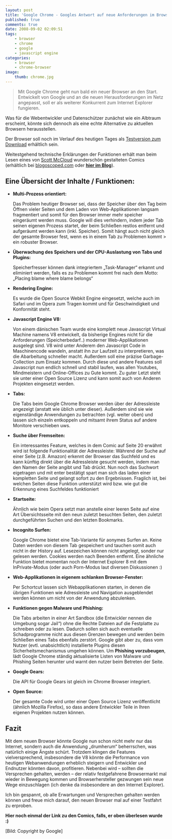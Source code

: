 ```yaml
---
layout: post
title: 'Google Chrome - Googles Antwort auf neue Anforderungen im Browsermarkt'
published: true
comments: true
date: 2008-09-02 02:09:51
tags:
    - browser
    - chrome
    - google
    - javascript engine
categories:
    - browser
    - chrome-browser
image:
    thumb: chrome.jpg
---
```

> Mit Google Chrome geht nun bald ein neuer Browser an den Start. Entwickelt von Google und an die neuen Herausforderungen im Netz angepasst, soll er als weiterer Konkurrent zum Internet Explorer fungieren.



Was für die Webentwickler und Datenschützer zunächst wie ein Albtraum erscheint, könnte sich dennoch als eine echte Alternative zu aktuellen Browsern herausstellen.

Der Browser soll noch im Verlauf des heutigen Tages als [Testversion zum Download][1] erhältlich sein.

Weitestgehend technische Erklärungen der Funktionen erhält man beim Lesen eines von [Scott McCloud][2] wunderschön gestalteten Comics (erhältlich bei [blogoscoped.com][3] oder **[hier im Blog][4]**).

## Eine Übersicht der Inhalte / Funktionen:



  * **Multi-Prozess orientiert:**
  
    Das Problem heutiger Browser sei, dass der Speicher über den Tag beim Öffnen vieler Seiten und dem Laden von Web-Applikationen langsam fragmentiert und somit für den Browser immer mehr speicher eingeräumt werden muss. Google will dies verhindern, indem jeder Tab seinen eigenen Prozess startet, der beim Schließen restlos entfernt und aufgeräumt werden kann (inkl. Speicher). Somit hängt auch nicht gleich der gesamte Browser fest, wenn es in einem Tab zu Problemen kommt > ein robuster Browser. 
  * **Überwachung des Speichers und der CPU-Auslastung von Tabs und Plugins:** 
  
    
  
    Speicherfresser können dank integriertem &#8222;Task-Manager&#8220; erkannt und eliminiert werden, falls es zu Problemen kommt frei nach dem Motto: &#8222;Placing blame where blame belongs&#8220; 
  * **Rendering Engine:**
  
    Es wurde die Open Source Webkit Engine eingesetzt, welche auch im Safari und im Opera zum Tragen kommt und für Geschwindigkeit und Konformität steht. 
  * **Javascript Engine V8:**
  
    Von einem dänischen Team wurde eine komplett neue Javascript Virtual Machine namens V8 entwickelt, da bisherige Engines nicht für die Anforderungen (Speicherbedarf..) moderner Web-Applikationen ausgelegt sind. V8 wird unter Anderem den Javascript Code in Maschinencode wandeln, anstatt ihn zur Laufzeit zu interpretieren, was die Abarbeitung schneller macht. Außerdem soll eine präzise Garbage-Collection zum Einsatz kommen. Durch diese und andere Features soll Javascript nun endlich schnell und stabil laufen, was allen Youtubes, Mindmeistern und Online-Offices zu Gute kommt. Zu guter Letzt steht sie unter einer Open Source Lizenz und kann somit auch von Anderen Projekten eingesetzt werden.
  * **Tabs:**
  
    
  
    Die Tabs beim Google Chrome Browser werden über der Adressleiste angezeigt (anstatt wie üblich unter dieser). Außerdem sind sie wie eigenständige Anwendungen zu betrachten (vgl. weiter oben) und lassen sich einzeln entkoppeln und mitsamt ihrem Status auf andere Monitore verschieben uws.
  * **Suche über Fremseiten:**
  
    Ein interessantes Feature, welches in dem Comic auf Seite 20 erwähnt wird ist folgende Funktionalität der Adressleiste: Während der Suche auf einer Seite (z.B. Amazon) erkennt der Browser das Suchfeld und es kann künftig direkt über die Adressleiste gesucht werden, indem man den Namen der Seite angibt und Tab drückt. Nun noch das Suchwort eigetragen und mit enter bestätigt spart man sich das laden einer kompletten Seite und gelangt sofort zu den Ergebnissen. Fraglich ist, bei welchen Seiten diese Funktion unterstützt wird bzw. wie gut die Erkennung eines Suchfeldes funktioniert
  * **Startseite:**
  
    Ähnlich wie beim Opera setzt man anstelle einer leeren Seite auf eine Art Übersichtsseite mit den neun zuletzt besuchten Seiten, den zuletzt durchgeführten Suchen und den letzten Bookmarks.
  * **Incognito Surfen:**
  
    Google Chrome bietet eine Tab-Variante für aonymes Surfen an. Keine Daten werden von diesem Tab gespeichert und tauchen somit auch nicht in der History auf. Lesezeichen können nicht angelegt, sonder nur gelesen werden. Cookies werden nach Beenden entfernt. Eine ähnliche Funktion bietet momentan noch der Internet Explorer 8 mit dem InPrivate-Modus (oder auch Porn-Modus laut diversen Diskussionen :)
  * **Web-Applikationen in eigenem schlanken Browser-Fenster:**
  
    Per Schortcut lassen sich Webapplikationen starten, in denen die übrigen Funktionen wie Adressleiste und Navigation ausgeblendet werden können um nicht von der Anwendung abzulenken.
  * **Funktionen gegen Malware und Phishing:**
  
    Die Tabs arbeiten in einer Art Sandbox (die Entwickler nennen die Umgebung sogar Jail&#8220;) ohne die Rechte Dateien auf die Festplatte zu schreiben oder zu lesen. Dadurch sollen sich auch eventuelle Schadprogramme nicht aus diesen Grenzen bewegen und werden beim Schließen eines Tabs ebenfalls zerstört. Google gibt aber zu, dass vom Nutzer (evtl. unabsichtlich) installierte Plugins diesen Sicherheitsmechanismus umgehen können. Um **Phishing vorzubeugen**, lädt Google Chrome ständig aktualisierte Listen von Malware und Phishing Seiten herunter und warnt den nutzer beim Betreten der Seite.
  * **Google Gears:**
  
    Die API für Google Gears ist gleich im Chrome Browser integriert.
  * **Open Source:**
  
    Der gesamte Code wird unter einer Open Source Lizenz veröffentlicht (ähnlich Mozilla Firefox), so dass andere Entwickler Teile in Ihren eigenen Projekten nutzen können.

## Fazit

Mit dem neuen Browser könnte Google nun schon nicht mehr nur das Internet, sondern auch die Anwendung &#8222;drumherum&#8220; beherrschen, was natürlich einige Ängste schürt. Trotzdem klingen die Features vielversprechend, insbesondere die V8 könnte die Performance von heutigen Webanwendungen erheblich steigern und Entwickler und Endnutzer könnten davon‚ profitieren. Nebenbei wird &#8211; sollten die Versprechen gehalten‚ werden &#8211; der relativ festgefahrene Browsermarkt mal wieder in Bewegung kommen und Browserhersteller gezwungen sein neue Wege einzuschlagen (ich denke da insbesondere an den Internet Explorer).

Ich bin gespannt, ob alle Erwartungen und Versprechen gehalten werden können und freue mich darauf, den neuen Browser mal auf einer Testfahrt zu erproben.

**Hier noch einmal der Link zu den Comics, falls‚ er oben überlesen wurde :)**
  
[][5]
  
[Bild: Copyright by Google]

 [1]: http://www.google.com/chrome "Testversion des google Chrome Browsers von google.com/chrome herunterladen"
 [2]: http://www.scottmccloud.com/ "Portfolio von von Scott Mc Cloud auf scottmccloud.com besuchen"
 [3]: http://blogoscoped.com/google-chrome "funktionen des neuen Google Chrome Browsers im comic-format auf blogoscoped.com lesen"
 [4]: http://mediavrog.net/blog/2008/09/02/browser/google-chrome-comic/ "Google Chrome Comic auf mediavrog.net lesen"
 [5]: http://mediavrog.net/blog/2008/09/02/browser/google-chrome-comic/ "Comic zu Google Chrome auf mediavrog.net lesen"